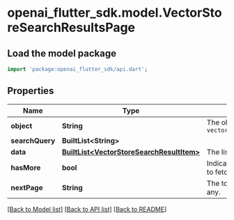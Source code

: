 # openai_flutter_sdk.model.VectorStoreSearchResultsPage

## Load the model package
```dart
import 'package:openai_flutter_sdk/api.dart';
```

## Properties
Name | Type | Description | Notes
------------ | ------------- | ------------- | -------------
**object** | **String** | The object type, which is always `vector_store.search_results.page` | 
**searchQuery** | **BuiltList&lt;String&gt;** |  | 
**data** | [**BuiltList&lt;VectorStoreSearchResultItem&gt;**](VectorStoreSearchResultItem.md) | The list of search result items. | 
**hasMore** | **bool** | Indicates if there are more results to fetch. | 
**nextPage** | **String** | The token for the next page, if any. | 

[[Back to Model list]](../README.md#documentation-for-models) [[Back to API list]](../README.md#documentation-for-api-endpoints) [[Back to README]](../README.md)


